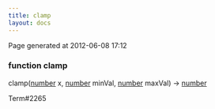 ```yaml
---
title: clamp
layout: docs
---
```


<div class="bottom_right_note">Page generated at 2012-06-08 17:12</div>
<h3><span class="minor">function</span> clamp</h3>

clamp(<a href="/docs/number.html">number</a> x, <a href="/docs/number.html">number</a> minVal, <a href="/docs/number.html">number</a> maxVal) -> <a href="/docs/number.html">number</a>
<p></p>

<p><span class="extra_minor">Term#2265</span></p>
